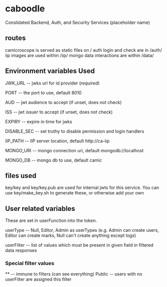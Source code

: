 # caboodle
Conslidated Backend, Auth, and Security Services (placeholder name)


## routes
camicroscope is served as static files on /
auth login and check are in /auth/
iip images are used within /iip/
mongo data interactions are within /data/


## Environment variables Used
JWK_URL -- jwks url for id provider (*required*)

PORT -- the port to use, default 8010

AUD -- jwt audience to accept (if unset, does not check)

ISS -- jwt issuer to accept (if unset, does not check)

EXPIRY -- expire in time for jwks

DISABLE_SEC -- set truthy to disable permission and login handlers

IIP_PATH -- IIP server location, default http://ca-iip

MONGO_URI -- mongo connection uri, default mongodb://localhost

MONGO_DB -- mongo db to use, default camic


## files used
key/key and key/key.pub are used for internal jwts for this service. You can use key/make_key.sh to generate these, or otherwise add your own


## User related variables
These are set in userFunction into the token.

userType -- Null, Editor, Admin as userTypes (e.g. Admin can create users, Editor can create marks, Null can't create anything except logs)

userFilter -- list of values which must be present in given field in filtered data responses

### Special filter values
\*\* -- immune to filters (can see everything)
Public -- users with no userFilter are assigned this filter
